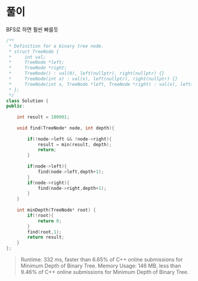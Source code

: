 # 풀이
BFS로 하면 훨씬 빠를듯
```c++
/**
 * Definition for a binary tree node.
 * struct TreeNode {
 *     int val;
 *     TreeNode *left;
 *     TreeNode *right;
 *     TreeNode() : val(0), left(nullptr), right(nullptr) {}
 *     TreeNode(int x) : val(x), left(nullptr), right(nullptr) {}
 *     TreeNode(int x, TreeNode *left, TreeNode *right) : val(x), left(left), right(right) {}
 * };
 */
class Solution {
public:
    
    int result = 100001;
    
    void find(TreeNode* node, int depth){
        
        if(!node->left && !node->right){
            result = min(result, depth);
            return;
        }
        
        if(node->left){
            find(node->left,depth+1);
        }
        if(node->right){
            find(node->right,depth+1);
        }
    }
    
    int minDepth(TreeNode* root) {
        if(!root){
            return 0;
        }
        find(root,1);
        return result;
    }
};
```
> Runtime: 332 ms, faster than 6.65% of C++ online submissions for Minimum Depth of Binary Tree.
Memory Usage: 146 MB, less than 9.46% of C++ online submissions for Minimum Depth of Binary Tree.